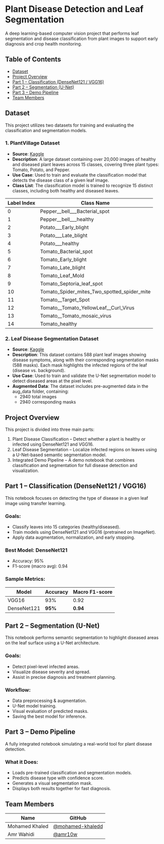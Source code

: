 # Plant Disease Detection and Leaf Segmentation
A deep learning-based computer vision project that performs leaf segmentation and disease classification from plant images to support early diagnosis and crop health monitoring.

## Table of Contents
- [Dataset](#dataset)
- [Project Overview](#project-overview)
- [Part 1 – Classification (DenseNet121 / VGG16)](#part-1--classification-densenet121--vgg16)
- [Part 2 – Segmentation (U-Net)](#part-2--segmentation-u-net)
- [Part 3 – Demo Pipeline](#part-3--demo-pipeline)
- [Team Members](#team-members)

## Dataset
This project utilizes two datasets for training and evaluating the classification and segmentation models.

### 1. PlantVillage Dataset
- **Source**: [Kaggle](https://www.kaggle.com/datasets/emmarex/plantdisease)
- **Description**: A large dataset containing over 20,000 images of healthy and diseased plant leaves across 15 classes, covering three plant types: Tomato, Potato, and Pepper.
- **Use Case**: Used to train and evaluate the classification model that detects the disease class of a given leaf image.
- **Class List**: The classification model is trained to recognize 15 distinct classes, including both healthy and diseased leaves.

| Label Index | Class Name                                        |
|-------------|---------------------------------------------------|
| 0           | Pepper__bell___Bacterial_spot                     |
| 1           | Pepper__bell___healthy                            |
| 2           | Potato___Early_blight                             |
| 3           | Potato___Late_blight                              |
| 4           | Potato___healthy                                  |
| 5           | Tomato_Bacterial_spot                             |
| 6           | Tomato_Early_blight                               |
| 7           | Tomato_Late_blight                                |
| 8           | Tomato_Leaf_Mold                                  |
| 9           | Tomato_Septoria_leaf_spot                         |
| 10          | Tomato_Spider_mites_Two_spotted_spider_mite       |
| 11          | Tomato__Target_Spot                               |
| 12          | Tomato__Tomato_YellowLeaf__Curl_Virus             |
| 13          | Tomato__Tomato_mosaic_virus                       |
| 14          | Tomato_healthy                                    |

### 2. Leaf Disease Segmentation Dataset
- **Source**: [Kaggle](https://www.kaggle.com/datasets/fakhrealam9537/leaf-disease-segmentation-dataset)
- **Description**: This dataset contains 588 plant leaf images showing disease symptoms, along with their corresponding segmentation masks (588 masks). Each mask highlights the infected regions of the leaf (disease vs. background).
- **Use Case**: Used to train and validate the U-Net segmentation model to detect diseased areas at the pixel level.
- **Augmented Data**: The dataset includes pre-augmented data in the aug_data folder, containing:
  - 2940 total images
  - 2940 corresponding masks

## Project Overview
This project is divided into three main parts:

1. Plant Disease Classification – Detect whether a plant is healthy or infected using DenseNet121 and VGG16.
2. Leaf Disease Segmentation – Localize infected regions on leaves using a U-Net-based semantic segmentation model.
3. Integrated Demo Pipeline – A demo notebook that combines classification and segmentation for full disease detection and visualization.

## Part 1 – Classification (DenseNet121 / VGG16)
This notebook focuses on detecting the type of disease in a given leaf image using transfer learning.

### Goals:
- Classify leaves into 15 categories (healthy/diseased).
- Train models using DenseNet121 and VGG16 (pretrained on ImageNet).
- Apply data augmentation, normalization, and early stopping.

### Best Model: DenseNet121
- Accuracy: 95%
- F1-score (macro avg): 0.94

### Sample Metrics:
| Model       | Accuracy | Macro F1-score |
| ----------- | -------- | -------------- |
| VGG16       | 93%      | 0.92           |
| DenseNet121 | **95%**  | **0.94**       |

## Part 2 – Segmentation (U-Net)
This notebook performs semantic segmentation to highlight diseased areas on the leaf surface using a U-Net architecture.

### Goals:
- Detect pixel-level infected areas.
- Visualize disease severity and spread.
- Assist in precise diagnosis and treatment planning.

### Workflow:
- Data preprocessing & augmentation.
- U-Net model training.
- Visual evaluation of predicted masks.
- Saving the best model for inference.

## Part 3 – Demo Pipeline
A fully integrated notebook simulating a real-world tool for plant disease detection.

### What it Does:
- Loads pre-trained classification and segmentation models.
- Predicts disease type with confidence score.
- Generates a visual segmentation mask.
- Displays both results together for fast diagnosis.

## Team Members
| Name           | GitHub                                                 |
| -------------- | ------------------------------------------------------ |
| Mohamed Khaled | [@mohamed-khaledd](https://github.com/mohamed-khaledd) |
| Amr Wahidi     | [@amr10w](https://github.com/amr10w)                   |
